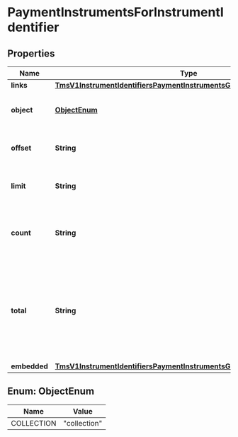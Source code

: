 
# PaymentInstrumentsForInstrumentIdentifier

## Properties
Name | Type | Description | Notes
------------ | ------------- | ------------- | -------------
**links** | [**TmsV1InstrumentIdentifiersPaymentInstrumentsGet200ResponseLinks**](TmsV1InstrumentIdentifiersPaymentInstrumentsGet200ResponseLinks.md) |  |  [optional]
**object** | [**ObjectEnum**](#ObjectEnum) | Shows the response is a collection of objects. |  [optional]
**offset** | **String** | The offset parameter supplied in the request. |  [optional]
**limit** | **String** | The limit parameter supplied in the request. |  [optional]
**count** | **String** | The number of Payment Instruments returned in the array. |  [optional]
**total** | **String** | The total number of Payment Instruments associated with the Instrument Identifier in the zero-based dataset. |  [optional]
**embedded** | [**TmsV1InstrumentIdentifiersPaymentInstrumentsGet200ResponseEmbedded**](TmsV1InstrumentIdentifiersPaymentInstrumentsGet200ResponseEmbedded.md) |  |  [optional]


<a name="ObjectEnum"></a>
## Enum: ObjectEnum
Name | Value
---- | -----
COLLECTION | &quot;collection&quot;



